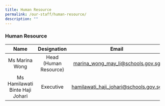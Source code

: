 ```yaml
---
title: Human Resource
permalink: /our-staff/human-resource/
description: ""
---
```

### Human Resource

| Name | Designation | Email |
|:---:|:---:|:---:|
| Ms Marina Wong | Head (Human Resource) | [marina\_wong\_may\_li@schools.gov.sg](mailto:marina_wong_may_li@schools.gov.sg) |
| Ms Hamilawati Binte Haji Johari | Executive | [hamilawati\_haji\_johari@schools.gov.sg](mailto:hamilawati_haji_johari@schools.gov.sg) |